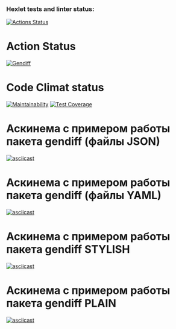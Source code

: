 ### Hexlet tests and linter status:
[![Actions Status](https://github.com/JuliaMezenova/python-project-50/workflows/hexlet-check/badge.svg)](https://github.com/JuliaMezenova/python-project-50/actions)
# Action Status
[![Gendiff](https://github.com/JuliaMezenova/python-project-50/actions/workflows/main.yml/badge.svg)](https://github.com/JuliaMezenova/python-project-50/actions/workflows/main.yml)

# Code Climat status
[![Maintainability](https://api.codeclimate.com/v1/badges/2b5b874a93ea633d6427/maintainability)](https://codeclimate.com/github/JuliaMezenova/python-project-50/maintainability)
[![Test Coverage](https://api.codeclimate.com/v1/badges/2b5b874a93ea633d6427/test_coverage)](https://codeclimate.com/github/JuliaMezenova/python-project-50/test_coverage)
# Аскинема с примером работы пакета gendiff (файлы JSON)
[![asciicast](https://asciinema.org/a/SUjGCTsKbZzmV6srunvcae1ll.svg)](https://asciinema.org/a/SUjGCTsKbZzmV6srunvcae1ll)
# Аскинема с примером работы пакета gendiff (файлы YAML)
[![asciicast](https://asciinema.org/a/eNGnLFZYOrwvwhOzeYL8K5QiF.svg)](https://asciinema.org/a/eNGnLFZYOrwvwhOzeYL8K5QiF)
# Аскинема с примером работы пакета gendiff STYLISH
[![asciicast](https://asciinema.org/a/Q8Hf7l0RH6NC4TBMr7CFiE5VH.svg)](https://asciinema.org/a/Q8Hf7l0RH6NC4TBMr7CFiE5VH)
# Аскинема с примером работы пакета gendiff PLAIN
[![asciicast](https://asciinema.org/a/E86AtrXjMoE7j9bRztdkZtOuI.svg)](https://asciinema.org/a/E86AtrXjMoE7j9bRztdkZtOuI)
